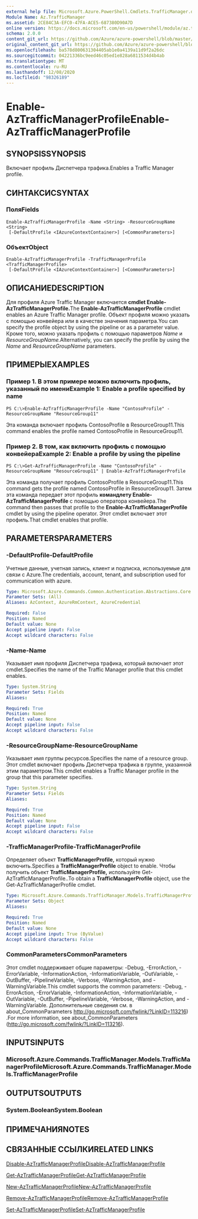 ```yaml
---
external help file: Microsoft.Azure.PowerShell.Cmdlets.TrafficManager.dll-Help.xml
Module Name: Az.TrafficManager
ms.assetid: 2CE84C3A-EFC0-47FA-ACE5-687380D90A7D
online version: https://docs.microsoft.com/en-us/powershell/module/az.trafficmanager/enable-aztrafficmanagerprofile
schema: 2.0.0
content_git_url: https://github.com/Azure/azure-powershell/blob/master/src/TrafficManager/TrafficManager/help/Enable-AzTrafficManagerProfile.md
original_content_git_url: https://github.com/Azure/azure-powershell/blob/master/src/TrafficManager/TrafficManager/help/Enable-AzTrafficManagerProfile.md
ms.openlocfilehash: ba578d800631304405ab1e0a4139a11d9f2a26dc
ms.sourcegitcommit: 04221336bc9eed46c05ed1e828a6811534d4b4ab
ms.translationtype: MT
ms.contentlocale: ru-RU
ms.lasthandoff: 12/08/2020
ms.locfileid: "98326189"
---
```

# <span data-ttu-id="927b3-101">Enable-AzTrafficManagerProfile</span><span class="sxs-lookup"><span data-stu-id="927b3-101">Enable-AzTrafficManagerProfile</span></span>

## <span data-ttu-id="927b3-102">SYNOPSIS</span><span class="sxs-lookup"><span data-stu-id="927b3-102">SYNOPSIS</span></span>
<span data-ttu-id="927b3-103">Включает профиль Диспетчера трафика.</span><span class="sxs-lookup"><span data-stu-id="927b3-103">Enables a Traffic Manager profile.</span></span>

## <span data-ttu-id="927b3-104">СИНТАКСИС</span><span class="sxs-lookup"><span data-stu-id="927b3-104">SYNTAX</span></span>

### <span data-ttu-id="927b3-105">Поля</span><span class="sxs-lookup"><span data-stu-id="927b3-105">Fields</span></span>
```
Enable-AzTrafficManagerProfile -Name <String> -ResourceGroupName <String>
 [-DefaultProfile <IAzureContextContainer>] [<CommonParameters>]
```

### <span data-ttu-id="927b3-106">Объект</span><span class="sxs-lookup"><span data-stu-id="927b3-106">Object</span></span>
```
Enable-AzTrafficManagerProfile -TrafficManagerProfile <TrafficManagerProfile>
 [-DefaultProfile <IAzureContextContainer>] [<CommonParameters>]
```

## <span data-ttu-id="927b3-107">ОПИСАНИЕ</span><span class="sxs-lookup"><span data-stu-id="927b3-107">DESCRIPTION</span></span>
<span data-ttu-id="927b3-108">Для профиля Azure Traffic Manager включается **cmdlet Enable-AzTrafficManagerProfile.**</span><span class="sxs-lookup"><span data-stu-id="927b3-108">The **Enable-AzTrafficManagerProfile** cmdlet enables an Azure Traffic Manager profile.</span></span>
<span data-ttu-id="927b3-109">Объект профиля можно указать с помощью конвейера или в качестве значения параметра.</span><span class="sxs-lookup"><span data-stu-id="927b3-109">You can specify the profile object by using the pipeline or as a parameter value.</span></span>
<span data-ttu-id="927b3-110">Кроме того, можно указать профиль с помощью параметров *Name* и *ResourceGroupName.*</span><span class="sxs-lookup"><span data-stu-id="927b3-110">Alternatively, you can specify the profile by using the *Name* and *ResourceGroupName* parameters.</span></span>

## <span data-ttu-id="927b3-111">ПРИМЕРЫ</span><span class="sxs-lookup"><span data-stu-id="927b3-111">EXAMPLES</span></span>

### <span data-ttu-id="927b3-112">Пример 1. В этом примере можно включить профиль, указанный по имени</span><span class="sxs-lookup"><span data-stu-id="927b3-112">Example 1: Enable a profile specified by name</span></span>
```
PS C:\>Enable-AzTrafficManagerProfile -Name "ContosoProfile" -ResourceGroupName "ResourceGroup11"
```

<span data-ttu-id="927b3-113">Эта команда включает профиль ContosoProfile в ResourceGroup11.</span><span class="sxs-lookup"><span data-stu-id="927b3-113">This command enables the profile named ContosoProfile in ResourceGroup11.</span></span>

### <span data-ttu-id="927b3-114">Пример 2. В том, как включить профиль с помощью конвейера</span><span class="sxs-lookup"><span data-stu-id="927b3-114">Example 2: Enable a profile by using the pipeline</span></span>
```
PS C:\>Get-AzTrafficManagerProfile -Name "ContosoProfile" -ResourceGroupName "ResourceGroup11" | Enable-AzTrafficManagerProfile
```

<span data-ttu-id="927b3-115">Эта команда получает профиль ContosoProfile в ResourceGroup11.</span><span class="sxs-lookup"><span data-stu-id="927b3-115">This command gets the profile named ContosoProfile in ResourceGroup11.</span></span>
<span data-ttu-id="927b3-116">Затем эта команда передает этот профиль **командлету Enable-AzTrafficManagerProfile** с помощью оператора конвейера.</span><span class="sxs-lookup"><span data-stu-id="927b3-116">The command then passes that profile to the **Enable-AzTrafficManagerProfile** cmdlet by using the pipeline operator.</span></span>
<span data-ttu-id="927b3-117">Этот cmdlet включает этот профиль.</span><span class="sxs-lookup"><span data-stu-id="927b3-117">That cmdlet enables that profile.</span></span>

## <span data-ttu-id="927b3-118">PARAMETERS</span><span class="sxs-lookup"><span data-stu-id="927b3-118">PARAMETERS</span></span>

### <span data-ttu-id="927b3-119">-DefaultProfile</span><span class="sxs-lookup"><span data-stu-id="927b3-119">-DefaultProfile</span></span>
<span data-ttu-id="927b3-120">Учетные данные, учетная запись, клиент и подписка, используемые для связи с Azure.</span><span class="sxs-lookup"><span data-stu-id="927b3-120">The credentials, account, tenant, and subscription used for communication with azure.</span></span>

```yaml
Type: Microsoft.Azure.Commands.Common.Authentication.Abstractions.Core.IAzureContextContainer
Parameter Sets: (All)
Aliases: AzContext, AzureRmContext, AzureCredential

Required: False
Position: Named
Default value: None
Accept pipeline input: False
Accept wildcard characters: False
```

### <span data-ttu-id="927b3-121">-Name</span><span class="sxs-lookup"><span data-stu-id="927b3-121">-Name</span></span>
<span data-ttu-id="927b3-122">Указывает имя профиля Диспетчера трафика, который включает этот cmdlet.</span><span class="sxs-lookup"><span data-stu-id="927b3-122">Specifies the name of the Traffic Manager profile that this cmdlet enables.</span></span>

```yaml
Type: System.String
Parameter Sets: Fields
Aliases:

Required: True
Position: Named
Default value: None
Accept pipeline input: False
Accept wildcard characters: False
```

### <span data-ttu-id="927b3-123">-ResourceGroupName</span><span class="sxs-lookup"><span data-stu-id="927b3-123">-ResourceGroupName</span></span>
<span data-ttu-id="927b3-124">Указывает имя группы ресурсов.</span><span class="sxs-lookup"><span data-stu-id="927b3-124">Specifies the name of a resource group.</span></span>
<span data-ttu-id="927b3-125">Этот cmdlet включает профиль Диспетчера трафика в группе, указанной этим параметром.</span><span class="sxs-lookup"><span data-stu-id="927b3-125">This cmdlet enables a Traffic Manager profile in the group that this parameter specifies.</span></span>

```yaml
Type: System.String
Parameter Sets: Fields
Aliases:

Required: True
Position: Named
Default value: None
Accept pipeline input: False
Accept wildcard characters: False
```

### <span data-ttu-id="927b3-126">-TrafficManagerProfile</span><span class="sxs-lookup"><span data-stu-id="927b3-126">-TrafficManagerProfile</span></span>
<span data-ttu-id="927b3-127">Определяет объект **TrafficManagerProfile,** который нужно включить.</span><span class="sxs-lookup"><span data-stu-id="927b3-127">Specifies a **TrafficManagerProfile** object to enable.</span></span>
<span data-ttu-id="927b3-128">Чтобы получить объект **TrafficManagerProfile,** используйте Get-AzTrafficManagerProfile..</span><span class="sxs-lookup"><span data-stu-id="927b3-128">To obtain a **TrafficManagerProfile** object, use the Get-AzTrafficManagerProfile cmdlet.</span></span>

```yaml
Type: Microsoft.Azure.Commands.TrafficManager.Models.TrafficManagerProfile
Parameter Sets: Object
Aliases:

Required: True
Position: Named
Default value: None
Accept pipeline input: True (ByValue)
Accept wildcard characters: False
```

### <span data-ttu-id="927b3-129">CommonParameters</span><span class="sxs-lookup"><span data-stu-id="927b3-129">CommonParameters</span></span>
<span data-ttu-id="927b3-130">Этот cmdlet поддерживает общие параметры: -Debug, -ErrorAction, -ErrorVariable, -InformationAction, -InformationVariable, -OutVariable, -OutBuffer, -PipelineVariable, -Verbose, -WarningAction, and -WarningVariable.</span><span class="sxs-lookup"><span data-stu-id="927b3-130">This cmdlet supports the common parameters: -Debug, -ErrorAction, -ErrorVariable, -InformationAction, -InformationVariable, -OutVariable, -OutBuffer, -PipelineVariable, -Verbose, -WarningAction, and -WarningVariable.</span></span> <span data-ttu-id="927b3-131">Дополнительные сведения см. в about_CommonParameters http://go.microsoft.com/fwlink/?LinkID=113216) .</span><span class="sxs-lookup"><span data-stu-id="927b3-131">For more information, see about_CommonParameters (http://go.microsoft.com/fwlink/?LinkID=113216).</span></span>

## <span data-ttu-id="927b3-132">INPUTS</span><span class="sxs-lookup"><span data-stu-id="927b3-132">INPUTS</span></span>

### <span data-ttu-id="927b3-133">Microsoft.Azure.Commands.TrafficManager.Models.TrafficManagerProfile</span><span class="sxs-lookup"><span data-stu-id="927b3-133">Microsoft.Azure.Commands.TrafficManager.Models.TrafficManagerProfile</span></span>

## <span data-ttu-id="927b3-134">OUTPUTS</span><span class="sxs-lookup"><span data-stu-id="927b3-134">OUTPUTS</span></span>

### <span data-ttu-id="927b3-135">System.Boolean</span><span class="sxs-lookup"><span data-stu-id="927b3-135">System.Boolean</span></span>

## <span data-ttu-id="927b3-136">ПРИМЕЧАНИЯ</span><span class="sxs-lookup"><span data-stu-id="927b3-136">NOTES</span></span>

## <span data-ttu-id="927b3-137">СВЯЗАННЫЕ ССЫЛКИ</span><span class="sxs-lookup"><span data-stu-id="927b3-137">RELATED LINKS</span></span>

[<span data-ttu-id="927b3-138">Disable-AzTrafficManagerProfile</span><span class="sxs-lookup"><span data-stu-id="927b3-138">Disable-AzTrafficManagerProfile</span></span>](./Disable-AzTrafficManagerProfile.md)

[<span data-ttu-id="927b3-139">Get-AzTrafficManagerProfile</span><span class="sxs-lookup"><span data-stu-id="927b3-139">Get-AzTrafficManagerProfile</span></span>](./Get-AzTrafficManagerProfile.md)

[<span data-ttu-id="927b3-140">New-AzTrafficManagerProfile</span><span class="sxs-lookup"><span data-stu-id="927b3-140">New-AzTrafficManagerProfile</span></span>](./New-AzTrafficManagerProfile.md)

[<span data-ttu-id="927b3-141">Remove-AzTrafficManagerProfile</span><span class="sxs-lookup"><span data-stu-id="927b3-141">Remove-AzTrafficManagerProfile</span></span>](./Remove-AzTrafficManagerProfile.md)

[<span data-ttu-id="927b3-142">Set-AzTrafficManagerProfile</span><span class="sxs-lookup"><span data-stu-id="927b3-142">Set-AzTrafficManagerProfile</span></span>](./Set-AzTrafficManagerProfile.md)


